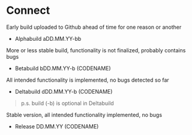 # Connect

Early build uploaded to Github ahead of time for one reason or another

- Alphabuild aDD.MM.YY-bb


More or less stable build, functionality is not finalized, probably contains bugs

- Betabuild bDD.MM.YY-b (CODENAME)


All intended functionality is implemented, no bugs detected so far

- Deltabuild dDD.MM.YY-b (CODENAME)
> p.s. build (-b) is optional in Deltabuild


Stable version, all intended functionality implemented, no bugs

- Release DD.MM.YY (CODENAME)
